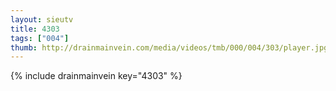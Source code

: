 ```yaml
--- 
layout: sieutv
title: 4303
tags: ["004"]
thumb: http://drainmainvein.com/media/videos/tmb/000/004/303/player.jpg
---
```

{% include drainmainvein key="4303" %} 
